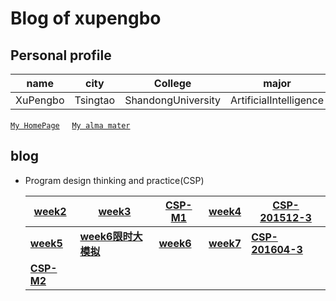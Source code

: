 ﻿#  Blog of xupengbo
## Personal  profile

  name | city | College | major | 
  ------- | ------- | ------- | ------- | 
  | XuPengbo | Tsingtao | ShandongUniversity | ArtificialIntelligence
  [``My HomePage``](https://www.xupengbo.cn) &nbsp;&nbsp;&nbsp;  [``My alma mater``](https://www.sdu.edu.cn/sdgk/sdjj.htm) 
## blog    
   + Program design thinking and practice(CSP) 
   
     | [week2](./week2.md) | [week3](./week3.md) | [CSP-M1](./CSP-M1.md) | [week4](./week4.md) |[CSP-201512-3](./CSP-201512-3.md)|
     |---|---|---|---|---|
     | [**week5**](./week5.md) | [**week6限时大模拟**](./week6模拟.md) | [**week6**](./week6.md) | [**week7**](./week7.md) | [**CSP-201604-3**](./csp201604-3.md) | 
     | [**CSP-M2**](./CSP-M2.md) | | | | |
 
    
